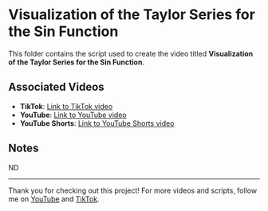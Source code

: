 # Visualization of the Taylor Series for the Sin Function

This folder contains the script used to create the video titled **Visualization of the Taylor Series for the Sin Function**.

## Associated Videos

- **TikTok**: [Link to TikTok video](https://www.tiktok.com/@hugo.mthi/video/7397569056108236065?is_from_webapp=1&sender_device=pc&web_id=7353677108571555360)
- **YouTube**: [Link to YouTube video](https://youtu.be/qCMNOIsdi8A)
- **YouTube Shorts**: [Link to YouTube Shorts video](https://youtube.com/shorts/lYzChTh5YVo?feature=share)

## Notes

ND

---

Thank you for checking out this project! For more videos and scripts, follow me on [YouTube](https://www.youtube.com/@beltium) and [TikTok](https://www.tiktok.com/@hugo.mthi).
